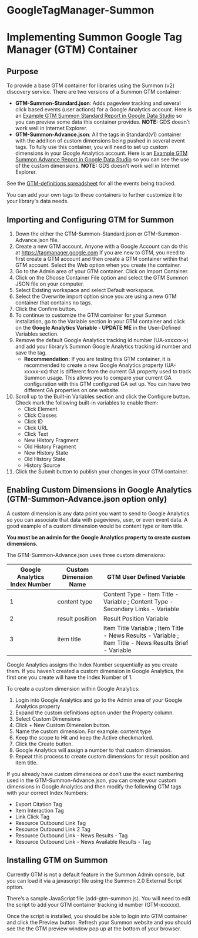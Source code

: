 # GoogleTagManager-Summon

# Implementing Summon Google Tag Manager (GTM) Container

## Purpose
To provide a base GTM container for libraries using the Summon \(v2\) discovery service. There are two versions of a Summon GTM container:
* **GTM\-Summon\-Standard\.json**: Adds pageview tracking and several click based events (user actions) for a Google Analytics account\. Here is an [Example GTM Summon Standard Report in Google Data Studio](https://datastudio.google.com/open/11XG44s5N_F4JbOXl6Zh_h5n_BqIateMW) so you can preview some data this container provides. **NOTE:** GDS doesn't work well in Internet Explorer. 
* **GTM\-Summon\-Advance\.json**: All the tags in Standard(v1) container with the addition of custom dimensions being pushed in several event tags. To fully use this container, you will need to set up custom dimensions in your Google Analytics account\. Here is an [Example GTM Summon Advance Report in Google Data Studio](https://datastudio.google.com/open/1zMM4vJQ05U-F0AB3cZkFQRIRun4FmG92) so you can see the use of the custom dimensions. **NOTE:** GDS doesn't work well in Internet Explorer. 

See the [GTM-definitions spreadsheet](https://docs.google.com/spreadsheets/d/17hoq4iaxnwX5p5o5KX5_BD_EKqfNW7mc8puCeZhlpF0/edit?usp=sharing) for all the events being tracked\.

You can add your own tags to these containers to further customize it to your library's data needs. 

## Importing and Configuring GTM for Summon
1. Down the either the GTM-Summon-Standard.json or GTM-Summon-Advance.json file.
2. Create a new GTM account. Anyone with a Google Account can do this at https://tagmanager.google.com
If you are new to GTM, you need to first create a GTM account and then create a GTM container within that GTM account. Select the Web option when you create the container.
3. Go to the Admin area of your GTM container. Click on Import Container.
4. Click on the Choose Container File option and select the GTM Summon JSON file on your computer.
5. Select Existing workspace and select Default workspace.
6. Select the Overwrite import option since you are using a new GTM container that contains no tags.
7. Click the Confirm button.
8. To continue to customize the GTM container for your Summon installation, go to the Variable section in your GTM container and click on the **Google Analytics Variable - UPDATE ME** in the User-Defined Variables section.
9. Remove the default Google Analytics tracking id number (UA-xxxxxx-x) and add your library’s Summon Google Analytics tracking id number and save the tag.
   * **Recommendation:** If you are testing this GTM container, it is recommended to create a new Google Analytics property (UA-xxxxx-xx) that is different from the current GA property used to track Summon usage. This allows you to compare your current GA configuration with this GTM configured GA set up. You can have two different GA properties on one website. 
10. Scroll up to the Built-in Variables section and click the Configure button. Check mark the following built-in variables to enable them:
    * Click Element
    * Click Classes
    * Click ID
    * Click URL
    * Click Text
    * New History Fragment
    * Old History Fragment
    * New History State
    * Old History State
    * History Source
11. Click the Submit button to publish your changes in your GTM container.

## Enabling Custom Dimensions in Google Analytics (GTM-Summon-Advance.json option only)

A custom dimension is any data point you want to send to Google Analytics so you can associate that data with pageviews, user, or even event data. A good example of a custom dimension would be content type or item title.

**You must be an admin for the Google Analytics property to create custom dimensions.**

The GTM-Summon-Advance.json uses three custom dimensions:


Google Analytics Index Number | Custom Dimension Name | GTM User Defined Variable
----------------------------- | --------------------- | -------------------------
1                             | content type          | Content Type - Item Title - Variable ; Content Type - Secondary Links - Variable
2                             | result position       | Result Position Variable
3                             | item title            | Item Title Variable ; Item Title - News Results - Variable ; Item Title - News Results Brief - Variable

Google Analytics assigns the Index Number sequentially as you create them. If you haven’t created a custom dimension in Google Analytics, the first one you create will have the Index Number of 1.

To create a custom dimension within Google Analytics:
1. Login into Google Analytics and go to the Admin area of your Google Analytics property
2. Expand the custom definitions option under the Property column.
3. Select Custom Dimensions
4. Click + New Custom Dimension button.
5. Name the custom dimension. For example: content type
6. Keep the scope to Hit and keep the Active checkmarked.
7. Click the Create button.
8. Google Analytics will assign a number to that custom dimension.
9. Repeat this process to create custom dimensions for result position and item title.

If you already have custom dimensions or don’t use the exact numbering used in the GTM-Summon-Advance.json, you can create your custom dimensions in Google Analytics and then modify the following GTM tags with your correct Index Numbers:
* Export Citation Tag
* Item Interaction Tag
* Link Click Tag
* Resource Outbound Link Tag
* Resource Outbound Link 2 Tag
* Resource Outbound Link - News Results - Tag
* Resource Outbound Link - News Available Results - Tag

## Installing GTM on Summon
Currently GTM is not a default feature in the Summon Admin console, but you can load it via a javascript file using the Summon 2.0 External Script option.

There’s a sample JavaScript file (add-gtm-summon.js). You will need to edit the script to add your GTM container tracking id number (GTM-xxxxxx).

Once the script is installed, you should be able to login into GTM container and click the Preview button. Refresh your Summon website and you should see the the GTM preview window pop up at the bottom of your browser.
